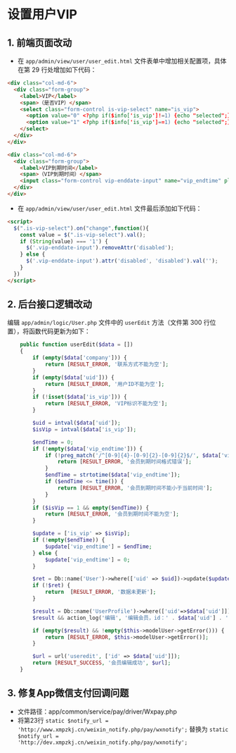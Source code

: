 # 设置用户VIP


## 1. 前端页面改动

- 在 `app/admin/view/user/user_edit.html` 文件表单中增加相关配置项，具体在第 29 行处增加如下代码：

```html
<div class="col-md-6">
  <div class="form-group">
    <label>VIP</label>
    <span>（是否VIP）</span>
    <select class="form-control is-vip-select" name="is_vip">
      <option value="0" <?php if($info['is_vip']!=1) {echo "selected";} ?>>否</option>
      <option value="1" <?php if($info['is_vip']==1) {echo "selected";} ?>>是</option>
    </select>
  </div>
</div>

<div class="col-md-6">
  <div class="form-group">
    <label>VIP到期时间</label>
    <span>（VIP到期时间）</span>
    <input class="form-control vip-enddate-input" name="vip_endtime" placeholder="请输入VIP到期日期，格式: 2024-10-01"  value="{$info['vip_endtime']|default=''}" type="text" <?php if($info['is_vip']!=1) {echo "disabled='disabled'";} ?>>
  </div>
</div>
```

- 在 `app/admin/view/user/user_edit.html` 文件最后添加如下代码：

```html
<script>
  $(".is-vip-select").on("change",function(){
    const value = $(".is-vip-select").val();
    if (String(value) === '1') {
      $('.vip-enddate-input').removeAttr('disabled');
    } else {
      $('.vip-enddate-input').attr('disabled', 'disabled').val('');
    }
  })
</script>
```

## 2. 后台接口逻辑改动

编辑 `app/admin/logic/User.php` 文件中的 `userEdit` 方法（文件第 300 行位置），将函数代码更新为如下：

```php
    public function userEdit($data = [])
    {
        if (empty($data['company'])) {
            return [RESULT_ERROR, '联系方式不能为空'];
        }
        if (empty($data['uid'])) {
            return [RESULT_ERROR, '用户ID不能为空'];
        }
        if (!isset($data['is_vip'])) {
            return [RESULT_ERROR, 'VIP标识不能为空'];
        }

        $uid = intval($data['uid']);
        $isVip = intval($data['is_vip']);

        $endTime = 0;
        if (!empty($data['vip_endtime'])) {
            if (!preg_match('/^[0-9]{4}-[0-9]{2}-[0-9]{2}$/', $data['vip_endtime'])) {
                return [RESULT_ERROR, '会员到期时间格式错误'];
            }
            $endTime = strtotime($data['vip_endtime']);
            if ($endTime <= time()) {
                return [RESULT_ERROR, '会员到期时间不能小于当前时间'];
            }
        }
        if ($isVip == 1 && empty($endTime)) {
            return [RESULT_ERROR, '会员到期时间不能为空'];
        }

        $update = ['is_vip' => $isVip];
        if (!empty($endTime)) {
            $update['vip_endtime'] = $endTime;
        } else {
            $update['vip_endtime'] = 0;
        }

        $ret = Db::name('User')->where(['uid' => $uid])->update($update);
        if (!$ret) {
            return  [RESULT_ERROR, '数据未更新'];
        }

        $result = Db::name('UserProfile')->where(['uid'=>$data['uid']])->update(['company' => $data['company']]);
        $result && action_log('编辑', '编辑会员，id：' . $data['uid'] . ' 参数：'.json_encode($data));

        if (empty($result) && !empty($this->modelUser->getError())) {
            return [RESULT_ERROR, $this->modelUser->getError()];
        }

        $url = url('useredit', ['id' => $data['uid']]);
        return [RESULT_SUCCESS, '会员编辑成功', $url];
    }
```

## 3. 修复App微信支付回调问题

- 文件路径：app/common/service/pay/driver/Wxpay.php
- 将第23行 `static $notify_url = 'http://www.xmpzkj.cn/weixin_notify.php/pay/wxnotify';` 替换为 `static $notify_url = 'http://dev.xmpzkj.cn/weixin_notify.php/pay/wxnotify';`
